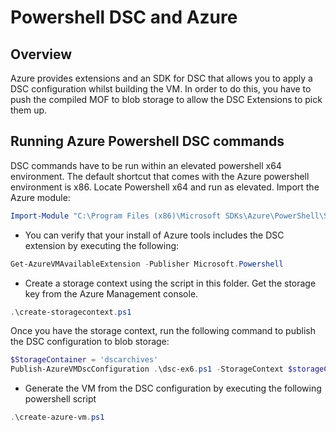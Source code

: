 # Powershell DSC and Azure

## Overview
Azure provides extensions and an SDK for DSC that allows you to apply a DSC configuration whilst building the VM. In order to do this, you have to push the compiled MOF to blob storage to allow the DSC Extensions to pick them up.

## Running Azure Powershell DSC commands

DSC commands have to be run within an elevated powershell x64 environment. The default shortcut that comes with the Azure powershell environment is x86. Locate Powershell x64 and run as elevated. Import the Azure module:

```powershell
Import-Module "C:\Program Files (x86)\Microsoft SDKs\Azure\PowerShell\ServiceManagement\Azure\Azure.psd1"
```

* You can verify that your install of Azure tools includes the DSC extension by executing the following:

```powershell
Get-AzureVMAvailableExtension -Publisher Microsoft.Powershell
```

* Create a storage context using the script in this folder. Get the storage key from the Azure Management console.

```powershell
.\create-storagecontext.ps1
```

Once you have the storage context, run the following command to publish the DSC configuration to blob storage:

```powershell
$StorageContainer = 'dscarchives'
Publish-AzureVMDscConfiguration .\dsc-ex6.ps1 -StorageContext $storageContext -ContainerName $StorageContainer
```

* Generate the VM from the DSC configuration by executing the following powershell script

```powershell
.\create-azure-vm.ps1
```